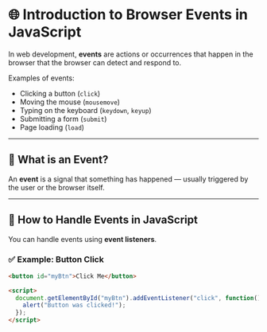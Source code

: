 # 🌐 Introduction to Browser Events in JavaScript

In web development, **events** are actions or occurrences that happen in the browser that the browser can detect and respond to.

Examples of events:
- Clicking a button (`click`)
- Moving the mouse (`mousemove`)
- Typing on the keyboard (`keydown`, `keyup`)
- Submitting a form (`submit`)
- Page loading (`load`)

---

## 🔧 What is an Event?

An **event** is a signal that something has happened — usually triggered by the user or the browser itself.

---

## 🧩 How to Handle Events in JavaScript

You can handle events using **event listeners**.

### ✅ Example: Button Click
```html
<button id="myBtn">Click Me</button>

<script>
  document.getElementById("myBtn").addEventListener("click", function() {
    alert("Button was clicked!");
  });
</script>
